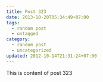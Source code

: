 ```yaml
---
title: Post 323
date: 2013-10-20T05:34:49+07:00
tags:
  - random post
  - untagged
category:
  - random post
  - uncategorized
updated: 2012-10-14T21:31:24+07:00
---
```

This is content of post 323